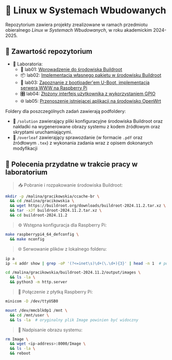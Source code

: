 # 🐧 Linux w Systemach Wbudowanych

Repozytorium zawiera projekty zrealizowane w ramach przedmiotu obieralnego _Linux w Systemach Wbudowanych_, w roku akademickim 2024-2025.

## 📁 Zawartość repozytorium

- 🧪 Laboratoria:
  - 🔧 lab01: [Wprowadzenie do środowiska Buildroot](https://github.com/adamgracikowski/LINSW/tree/main/lab01)
  - 📦 lab02: [Implementacja własnego pakietu w środowisku Buildroot](https://github.com/adamgracikowski/LINSW/tree/main/lab02)
  - 🚀 lab03: [Zapoznanie z bootloader'em U-Boot, implementacja serwera WWW na Raspberry Pi](https://github.com/adamgracikowski/LINSW/tree/main/lab03)
  - 🎛️ lab04: [Złożony interfejs użytkownika z wykorzystaniem GPIO](https://github.com/adamgracikowski/LINSW/tree/main/lab04)
  - 🌐 lab05: [Przenoszenie istniejącej aplikacji na środowisko OpenWrt](https://github.com/adamgracikowski/LINSW/tree/main/lab05)

Foldery dla poszczególnych zadań zawierają podfoldery:

- 📂 `/solution` zawierający pliki konfiguracyjne środowiska Buildroot oraz nakładki na wygenerowane obrazy systemu z kodem źródłowym oraz skryptami uruchamiającymi.
- 📄 `/overleaf` zawierający sprawozdanie (w formacie `.pdf` oraz źródłowym `.tex`) z wykonania zadania wraz z opisem dokonanych modyfikacji

## 🧰 Polecenia przydatne w trakcie pracy w laboratorium

> 📥 Pobranie i rozpakowanie środowiska Buildroot:

```bash
mkdir -p /malina/gracikowskia/ccache-br \
  && cd /malina/gracikowskia \
  && wget https://buildroot.org/downloads/buildroot-2024.11.2.tar.xz \
  && tar -xJf buildroot-2024.11.2.tar.xz \
  && cd buildroot-2024.11.2
```

> ⚙️ Wstępna konfiguracja dla Raspberry Pi:

```bash
make raspberrypi4_64_defconfig \
  && make nconfig
```

> 🌐 Serwowanie plików z lokalnego folderu:

```bash
ip a
ip -4 addr show | grep -oP '(?<=inet\s)\d+(\.\d+){3}' | head -n 1  # pobranie tylko adresu

cd /malina/gracikowskia/buildroot-2024.11.2/output/images \
  && ls -la \
  && python3 -m http.server
```

> 🔌 Połączenie z płytką Raspberry Pi:

```bash
minicom -D /dev/ttyUSB0

mount /dev/mmcblk0p1 /mnt \
  && cd /mnt/user \
  && ls -la  # oryginalny plik Image powinien być widoczny
```

> 💾 Nadpisanie obrazu systemu:

```bash
rm Image \
  && wget <ip-address>:8000/Image \
  && ls -la \
  && reboot
```
